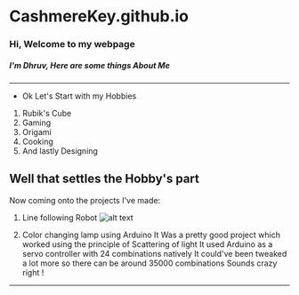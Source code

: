 # CashmereKey.github.io
### Hi, Welcome to my webpage
##### I'm Dhruv, Here are some things About Me
---------------------
- Ok Let's Start with my Hobbies
1. Rubik's Cube
2. Gaming
3. Origami
4. Cooking
5. And lastly Designing

## Well that settles the Hobby's part
Now coming onto the projects I've made:
1. Line following Robot
![alt text](https://ibb.co/HtyMs74 "Circuit Diagram")


2. Color changing lamp using Arduino
It Was a pretty good project which worked using the principle of Scattering of light
It used Arduino as a servo controller with 24 combinations natively
It could've been tweaked a lot more so there can be around 35000 combinations 
Sounds crazy right !

-----------------------------------------------
